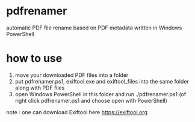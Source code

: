 # pdfrenamer
automatic PDF file rename based on PDF metadata written in Windows PowerShell

# how to use
1. move your downloaded PDF files into a folder
2. put pdfrenamer.ps1, exiftool.exe and exiftool_files into the same folder along with PDF files
3. open Windows PowerShell in this folder and run ./pdfrenamer.ps1 (of right click pdfrenamer.ps1 and choose open with PowerShell)

note :
one can download Exiftool here https://exiftool.org

